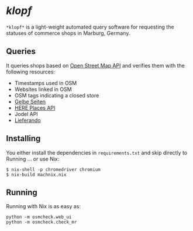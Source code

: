 # *klopf*

`*klopf*` is a light-weight automated query software for requesting the statuses of commerce shops in Marburg, Germany.


## Queries

It queries shops based on [Open Street Map API](https://wiki.openstreetmap.org/wiki/API) and verifies them with the following resources:

- Timestamps used in OSM
- Websites linked in OSM
- OSM tags indicating a closed store
- [Gelbe Seiten](https://www.gelbeseiten.de/)
- [HERE Places API](https://developer.here.com/documentation/places/dev_guide/topics/what-is.html)
- Jodel API
- [Lieferando](https://www.lieferando.de/)


## Installing

You either install the dependencies in `requirements.txt` and skip directly to Running … or use Nix:

```
$ nix-shell -p chromedriver chromium
$ nix-build machnix.nix
```

## Running

Running with Nix is as easy as:

```
python -m osmcheck.web_ui
python -m osmcheck.check_mr
```
